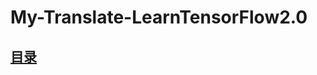 # My-Translate-LearnTensorFlow2.0

## [目录](https://github.com/SniperM99/My-Translate-LearnTensorFlow2.0/blob/main/0_目录.ipynb)

